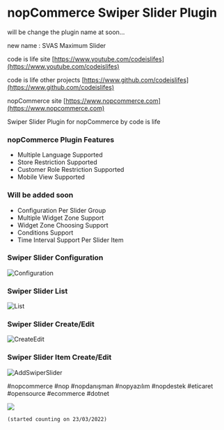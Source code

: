 ﻿nopCommerce Swiper Slider Plugin
===========

will be change the plugin name at soon... 

new name : SVAS Maximum Slider

code is life site
[https://www.youtube.com/codeislifes](https://www.youtube.com/codeislifes)

code is life other projects
[https://www.github.com/codeislifes](https://www.github.com/codeislifes)

nopCommerce site
[https://www.nopcommerce.com](https://www.nopcommerce.com)

Swiper Slider Plugin for nopCommerce by code is life

### nopCommerce Plugin Features
- Multiple Language Supported
- Store Restriction Supported
- Customer Role Restriction Supported
- Mobile View Supported

### Will be added soon
- Configuration Per Slider Group
- Multiple Widget Zone Support
- Widget Zone Choosing Support
- Conditions Support
- Time Interval Support Per Slider Item

### Swiper Slider Configuration
![Configuration](https://user-images.githubusercontent.com/9388243/159600560-fdfe74f8-c8aa-485b-8417-f3e3ec99ebed.jpg)


### Swiper Slider List
![List](https://user-images.githubusercontent.com/9388243/159600633-1f2f1080-e78c-48a4-8310-4af4af7f2144.jpg)


### Swiper Slider Create/Edit
![CreateEdit](https://user-images.githubusercontent.com/9388243/159765553-285e8a3d-df68-464f-9131-edf81d7fed2c.png)


### Swiper Slider Item Create/Edit
![AddSwiperSlider](https://user-images.githubusercontent.com/9388243/159765736-8c8d592e-c9b6-496b-a084-1f2be4aab66f.png)


#nopcommerce #nop #nopdanışman #nopyazılım #nopdestek #eticaret #opensource #ecommerce #dotnet

![](https://komarev.com/ghpvc/?username=codeislifes&color=red)

<code>(started counting on 23/03/2022)</code>

